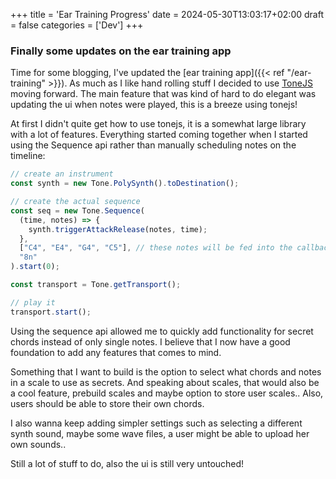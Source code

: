 +++
title = 'Ear Training Progress'
date = 2024-05-30T13:03:17+02:00
draft = false
categories = ['Dev']
+++

### Finally some updates on the ear training app

Time for some blogging, I've updated the [ear training app]({{< ref "/ear-training" >}}). As much as I like hand rolling stuff I decided to use [ToneJS](https://tonejs.github.io/) moving forward. The main feature that was kind of hard to do elegant was updating the ui when notes were played, this is a breeze using tonejs!

<!--more-->

At first I didn't quite get how to use tonejs, it is a somewhat large library with a lot of features. Everything started coming together when I started using the Sequence api rather than manually scheduling notes on the timeline:

```js
// create an instrument
const synth = new Tone.PolySynth().toDestination();

// create the actual sequence
const seq = new Tone.Sequence(
  (time, notes) => {
    synth.triggerAttackRelease(notes, time);
  },
  ["C4", "E4", "G4", "C5"], // these notes will be fed into the callback above, one by one using the provided subdivision:
  "8n"
).start(0);

const transport = Tone.getTransport();

// play it
transport.start();
```

Using the sequence api allowed me to quickly add functionality for secret chords instead of only single notes. I believe that I now have a good foundation to add any features that comes to mind.

Something that I want to build is the option to select what chords and notes in a scale to use as secrets. And speaking about scales, that would also be a cool feature, prebuild scales and maybe option to store user scales.. Also, users should be able to store their own chords.

I also wanna keep adding simpler settings such as selecting a different synth sound, maybe some wave files, a user might be able to upload her own sounds..

Still a lot of stuff to do, also the ui is still very untouched!

